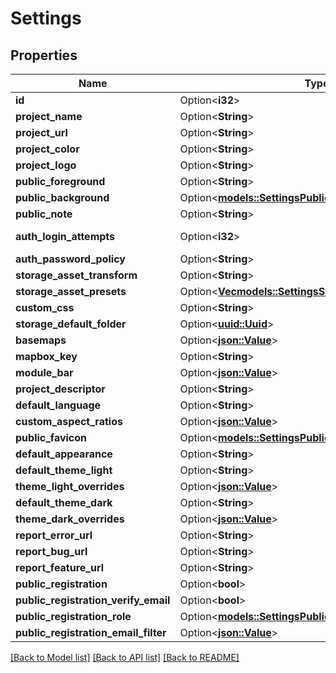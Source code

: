 # Settings

## Properties

Name | Type | Description | Notes
------------ | ------------- | ------------- | -------------
**id** | Option<**i32**> | Unique identifier for the setting. | [optional]
**project_name** | Option<**String**> | The name of the project. | [optional]
**project_url** | Option<**String**> | The url of the project. | [optional]
**project_color** | Option<**String**> | The brand color of the project. | [optional]
**project_logo** | Option<**String**> | The logo of the project. | [optional]
**public_foreground** | Option<**String**> | The foreground of the project. | [optional]
**public_background** | Option<[**models::SettingsPublicBackground**](Settings_public_background.md)> |  | [optional]
**public_note** | Option<**String**> | Note rendered on the public pages of the app. | [optional]
**auth_login_attempts** | Option<**i32**> | Allowed authentication login attempts before the user's status is set to blocked. | [optional]
**auth_password_policy** | Option<**String**> | Authentication password policy. | [optional]
**storage_asset_transform** | Option<**String**> | What transformations are allowed in the assets endpoint. | [optional]
**storage_asset_presets** | Option<[**Vec<models::SettingsStorageAssetPresetsInner>**](Settings_storage_asset_presets_inner.md)> | Array of allowed | [optional]
**custom_css** | Option<**String**> |  | [optional]
**storage_default_folder** | Option<[**uuid::Uuid**](uuid::Uuid.md)> | Default folder to place files | [optional]
**basemaps** | Option<[**json::Value**](.md)> |  | [optional]
**mapbox_key** | Option<**String**> |  | [optional]
**module_bar** | Option<[**json::Value**](.md)> |  | [optional]
**project_descriptor** | Option<**String**> |  | [optional]
**default_language** | Option<**String**> |  | [optional]
**custom_aspect_ratios** | Option<[**json::Value**](.md)> |  | [optional]
**public_favicon** | Option<[**models::SettingsPublicFavicon**](Settings_public_favicon.md)> |  | [optional]
**default_appearance** | Option<**String**> |  | [optional]
**default_theme_light** | Option<**String**> |  | [optional]
**theme_light_overrides** | Option<[**json::Value**](.md)> |  | [optional]
**default_theme_dark** | Option<**String**> |  | [optional]
**theme_dark_overrides** | Option<[**json::Value**](.md)> |  | [optional]
**report_error_url** | Option<**String**> |  | [optional]
**report_bug_url** | Option<**String**> |  | [optional]
**report_feature_url** | Option<**String**> |  | [optional]
**public_registration** | Option<**bool**> | $t:fields.directus_settings.public_registration_note | [optional]
**public_registration_verify_email** | Option<**bool**> | $t:fields.directus_settings.public_registration_verify_email_note | [optional]
**public_registration_role** | Option<[**models::SettingsPublicRegistrationRole**](Settings_public_registration_role.md)> |  | [optional]
**public_registration_email_filter** | Option<[**json::Value**](.md)> | $t:fields.directus_settings.public_registration_email_filter_note | [optional]

[[Back to Model list]](../README.md#documentation-for-models) [[Back to API list]](../README.md#documentation-for-api-endpoints) [[Back to README]](../README.md)


